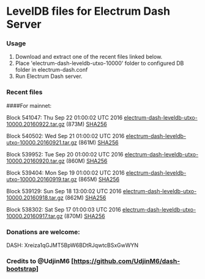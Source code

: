 # LevelDB files for Electrum Dash Server

### Usage

1. Download and extract one of the recent files linked below.
2. Place 'electrum-dash-leveldb-utxo-10000' folder to configured DB folder in electrum-dash.conf
3. Run Electrum Dash server.

### Recent files

####For mainnet:

Block 541047: Thu Sep 22 01:00:02 UTC 2016 [electrum-dash-leveldb-utxo-10000.20160922.tar.gz](https://transfer.sh/FjKDD/electrum-dash-leveldb-utxo-10000.20160922.tar.gz) (873M) [SHA256](https://transfer.sh/Sq1LV/electrum-dash-leveldb-utxo-10000.20160922.tar.gz.sha256)

Block 540502: Wed Sep 21 01:00:02 UTC 2016 [electrum-dash-leveldb-utxo-10000.20160921.tar.gz](https://transfer.sh/UU2yO/electrum-dash-leveldb-utxo-10000.20160921.tar.gz) (861M) [SHA256](https://transfer.sh/rDbZC/electrum-dash-leveldb-utxo-10000.20160921.tar.gz.sha256)

Block 539952: Tue Sep 20 01:00:02 UTC 2016 [electrum-dash-leveldb-utxo-10000.20160920.tar.gz](https://transfer.sh/qo4NH/electrum-dash-leveldb-utxo-10000.20160920.tar.gz) (860M) [SHA256](https://transfer.sh/KCvBA/electrum-dash-leveldb-utxo-10000.20160920.tar.gz.sha256)

Block 539404: Mon Sep 19 01:00:02 UTC 2016 [electrum-dash-leveldb-utxo-10000.20160919.tar.gz](https://transfer.sh/zVUWt/electrum-dash-leveldb-utxo-10000.20160919.tar.gz) (865M) [SHA256](https://transfer.sh/14Antz/electrum-dash-leveldb-utxo-10000.20160919.tar.gz.sha256)

Block 539129: Sun Sep 18 13:00:02 UTC 2016 [electrum-dash-leveldb-utxo-10000.20160918.tar.gz](https://transfer.sh/13dJS0/electrum-dash-leveldb-utxo-10000.20160918.tar.gz) (862M) [SHA256](https://transfer.sh/7U6hw/electrum-dash-leveldb-utxo-10000.20160918.tar.gz.sha256)

Block 538302: Sat Sep 17 01:00:03 UTC 2016 [electrum-dash-leveldb-utxo-10000.20160917.tar.gz](https://transfer.sh/ab9hv/electrum-dash-leveldb-utxo-10000.20160917.tar.gz) (870M) [SHA256](https://transfer.sh/13XuYR/electrum-dash-leveldb-utxo-10000.20160917.tar.gz.sha256)

### Donations are welcome:

DASH: Xreiza1qGJMT5BpW6BDtRJqwtcBSxGwWYN

### Credits to @UdjinM6 [https://github.com/UdjinM6/dash-bootstrap]

